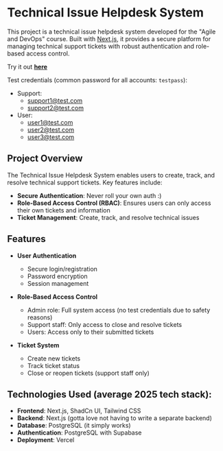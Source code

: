 # Technical Issue Helpdesk System

This project is a technical issue helpdesk system developed for the "Agile and DevOps" course. Built with [Next.js](https://nextjs.org), it provides a secure platform for managing technical support tickets with robust authentication and role-based access control.

Try it out [**here**](https://sappot.vercel.app/)

Test credentials (common password for all accounts: `testpass`):

-   Support:
    -   support1@test.com
    -   support2@test.com
-   User:
    -   user1@test.com
    -   user2@test.com
    -   user3@test.com

## Project Overview

The Technical Issue Helpdesk System enables users to create, track, and resolve technical support tickets. Key features include:

-   **Secure Authentication**: Never roll your own auth :)
-   **Role-Based Access Control (RBAC)**: Ensures users can only access their own tickets and information
-   **Ticket Management**: Create, track, and resolve technical issues

## Features

-   **User Authentication**

    -   Secure login/registration
    -   Password encryption
    -   Session management

-   **Role-Based Access Control**

    -   Admin role: Full system access (no test credentials due to safety reasons)
    -   Support staff: Only access to close and resolve tickets
    -   Users: Access only to their submitted tickets

-   **Ticket System**
    -   Create new tickets
    -   Track ticket status
    -   Close or reopen tickets (support staff only)

## Technologies Used (average 2025 tech stack):

-   **Frontend**: Next.js, ShadCn UI, Tailwind CSS
-   **Backend**: Next.js (gotta love not having to write a separate backend)
-   **Database**: PostgreSQL (it simply works)
-   **Authentication**: PostgreSQL with Supabase
-   **Deployment**: Vercel

